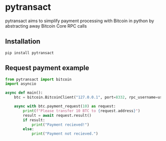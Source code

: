 # pytransact
pytransact aims to simplify payment processing with Bitcoin in python by abstracting away Bitcoin Core RPC calls

## Installation

```
pip install pytransact
```

## Request payment example

```python
from pytransact import bitcoin
import asyncio

async def main():
    btc = bitcoin.BitcoinClient("127.0.0.1", port=8332, rpc_username=username, rpc_password=password)

    async with btc.payment_request(10) as request:
        print(f"Please transfer 10 BTC to {request.address}")
        result = await request.result()
        if result:
            print("Payment recieved!")
        else:
            print("Payment not recieved.")
```
